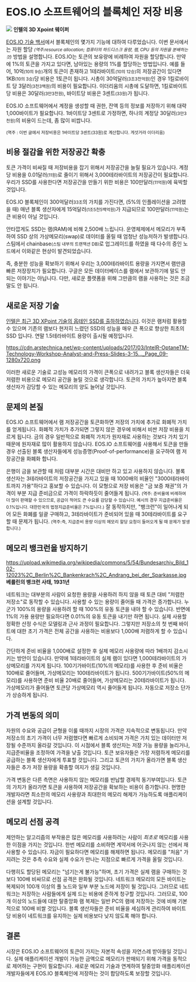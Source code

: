 # EOS.IO 소프트웨어의 블록체인 저장 비용

<div class="pull-right">

![](https://steemitimages.com/DQmdWbfNeufppkS3xEYeJE4FEeeBfRszyPtt4FjSzNjE5Yp/image.png)
<b>인텔의 3D Xpoint 웨이퍼</b>

</div>

[EOS.IO 기술 백서](https://github.com/EOSIO/Documentation/blob/master/ko-KR/TechnicalWhitePaper.md)에서 블록체인의 몇가지 기능에 대하여 다루었습니다. 이번 문서에서는 자원 할당 *<small>(역주:resource allocation; 컴퓨터의 하드디스크 용량, 램, CPU 등의 자원을 분배하는 것)</small>* 방법을 설명합니다. EOS.IO는 토큰의 보유량에 비례하여 자원을 할당합니다. 만약에 1%의 토큰을 가지고 있다면, 남아있는 용량의 1%를 할당하는 방법입니다. 예를 들어, 10억<small>(10의 9승)</small>개의 토큰이 존재하고 1테라바이트<small>(10의 12승)</small>의 저장공간이 있다면 1KB<small>(10의 3승)</small>당 비용은 1토큰이 됩니다. 시총이 30억달러<small>(3조3천억원)</small>인 경우 1킬로바이트 당 3달러<small>(3천3백원)</small>의 비용이 필요합니다. 이더리움의 시총에 도달하면, 1킬로바이트당 비용은 30달러<small>(3만3천원)</small>, 바이트당 비용은 3센트<small>(33원)</small>가 됩니다.

EOS.IO 소프트웨어에서 계정을 생성할 때 권한, 잔액 등의 정보를 저장하기 위해 대략 1,000바이트가 필요합니다. 1바이트당 3센트로 가정하면, 하나의 계정당 30달러<small>(3만3천원)</small>의 비용이 드는데, 좀 많이 비쌉니다.

<small>(역주 : 이번 글에서 저장비용은 1바이트당 3센트(33원)로 계산합니다. 게섯거라 이더리움)</small>

## 비용 절감을 위한 저장공간 확충

토큰 가격이 비싸질 때 저장비용을 잡기 위해서 저장공간을 늘릴 필요가 있습니다. 계정당 비용을 0.01달러<small>(11원)</small>로 줄이기 위해서 3,000테라바이트의 저장공간이 필요합니다. 우리가 SSD를 사용한다면 저장공간을 만들기 위한 비용은 100만달러<small>(11억원)</small>에 육박할 것입니다.

EOS.IO 블록체인이 300억달러<small>33조</small>의 가치를 가진다면, (5%의 인플레이션을 고려했을 때) 매년 블록 생산자에게 15억달러<small>(1조5천5백억원)</small>가 지급되므로 100만달러<small>(11억원)</small>는 큰 비용이 아닐 것입니다.

안타깝게도 SSD는 램(RAM)에 비해 2,500배 느립니다. 운영체제에서 메모리가 부족하여 SSD 상의 가상메모리(swap)로 데이터를 올릴 때 엄청난 성능저하가 발생합니다. 스팀에서 chainbase<small>(스팀 내부의 트랜잭션 DB)</small>로 업그레이드를 하였을 때 다수의 증인 노드에서 이와같은 현상이 발견되었습니다.

즉, 충분한 성능을 확보하기 위해서 우리는 3,000테라바이트 용량을 가지면서 램만큼 빠른 저장장치가 필요합니다. 구글은 모든 데이터베이스를 램에서 보관하기에 말도 안 되는 이야기는 아닙니다. 다만, 새로운 플랫폼을 위해 그만큼의 램을 사용하는 것은 조금 말도 안 됩니다.

## 새로운 저장 기술

[인텔은 최근 3D XPoint 기술의 옵테인 SSD를 출하하였습니다](https://arstechnica.com/information-technology/2017/03/intels-first-optane-ssd-375gb-that-you-can-also-use-as-ram/). 이것은 램처럼 활용할 수 있으며 기존의 램보다 현저히 느렸던 SSD의 성능을 매우 큰 폭으로 향상한 최초의 SSD 입니다. 연말 1.5테라바이트 용량이 출시될 예정입니다.

 https://cdn.arstechnica.net/wp-content/uploads/2017/03/IntelR-OptaneTM-Technology-Workshop-Analyst-and-Press-Slides-3-15..._Page_09-1280x720.png     

이러한 새로운 기술로 고성능 메모리의 가격이 큰폭으로 내려가고 블록 생산자들은 더욱 저렴한 비용으로 메모리 공간을 늘릴 것으로 생각합니다. 토큰의 가치가 높아지면 블록 생산자가 감당할 수 있는 메모리의 양도 늘어날 것입니다.

## 문제의 본질

EOS.IO 소프트웨어에서 램 저장공간을 토큰화하면 저장의 가치에 추가로 화폐적 가치를 얻게됩니다. 화폐적 가치가 추가되면 그렇지 않은 경우에 비해서 비싼 저장 비용을 치르게 됩니다. 금의 경우 일반적으로 화폐적 가치가 원자재로 사용하는 것보다 가치 있기 때문에 원자재로 많이 활용하지 않습니다. EOS.IO 소프트웨어를 사용해서 토큰을 만들 경우 선출된 블록 생산자들에게 성능증명(Proof-of-performance)을 요구하여 램 저장공간을 화폐화 합니다.

은행이 금을 보관할 때 처럼 대부분 시간은 대비만 하고 있고 사용하지 않습니다. 블록 생산자는 3테라바이트의 저장공간을 가지고 있을 때 1000배의 비율인 "3000테라바이트까지 가용"하다고 홍보할 수 있습니다. 이 모형으로 저장 비용은 "금 보증 채권"의 가격이 부분 지급 준비금으로 가격이 하락하듯이 줄어들게 됩니다. <small>(역주: 준비율에 비례하여 더 많이 판매할 수 있으므로, 공급이 적어도 큰 수요를 감당할 수 있습니다. 예시의 경우 지급준비율은 0.1%입니다. 대한민국의 법정지급준비율은 7%입니다.)</small> 잘 동작하지만, "뱅크런"이 일어나게 되어 모든 화폐를 일괄 구매하고, 3테라바이트가 준비되어 있을 때 30테라바이트를 요구할 때 문제가 됩니다. <small>(역주:즉, 지급준비 용량 이상의 메모리 할당 요청이 들어오게 될 때 문제가 발생합니다.)</small>

## 메모리 뱅크런을 방지하기

<div class="pull-right">

https://upload.wikimedia.org/wikipedia/commons/5/54/Bundesarchiv_Bild_102-12023%2C_Berlin%2C_Bankenkrach%2C_Andrang_bei_der_Sparkasse.jpg
<b>베를린의 뱅크런 사태, 1931년</b>

</div>

네트워크는 대부분의 사람이 요청한 용량을 사용하려 하지 않을 때 토큰 대비 "저렴한 저장소"로 동작할 수 있습니다. 사용할 수 있는 용량이 줄어들 때 가격은 증가합니다. 누군가 100%의 용량을 사용하려 할 때 100%의 유동 토큰을 내야 할 수 있습니다. 반면에 1%의 가용 용량만 필요하다면 0.01%의 유동 토큰을 내기만 하면 됩니다. 실제 사용할 정확한 산정 수식은 모델링과 근사 과정이 필요합니다. 그렇지만 저장소의 첫 번째 바이트에 대한 초기 가격은 전체 공간을 사용하는 비용보다 1,000배 저렴하게 할 수 있습니다.

간단하게 준비 비율을 1,000배로 설정한 후 실제 메모리 사용량에 따라 1배까지 감소시키는 방안이 있습니다. 만약에 1테라바이트의 실제 램이 있다면 1,000테라바이트의 가상메모리를 가지게 됩니다. 100기가바이트(10%의 메모리)를 사용한 후 준비 비율은 100배로 줄어들며, 가상메모리는 100테라바이트가 됩니다. 500기가바이트(50%의 메모리)를 사용하면 준비 비율 20배로 줄어들며, 가상메모리는 20테라바이트가 됩니다. 가상메모리가 줄어들면 토큰당 가상메모리 역시 줄어들게 됩니다. 자동으로 저장소 단가가 상승하게 됩니다.

## 가격 변동의 의미

자원의 수요와 공급이 균형을 이룰 때까지 시장의 가격은 지속적으로 변동됩니다. 만약 저장소의 초기 가격이 너무 저렴했다면 빠르게 소비되며 가격은 가치 있는 데이터만 저장될 수준까지 올라갈 것입니다. 이 시점에서 블록 생산자는 저장 가능 용량을 늘리거나, 지급준비율을 조정하여 가격을 낮출 것입니다. 토큰 보유자들은 가장 저렴하게 메모리를 공급하는 블록 생산자에게 투표할 것입니다. 그리고 토큰의 가치가 올라가면 블록 생산자들은 추가 저장 용량을 확충할 여지가 생길 것입니다.

가격 변동은 다른 측면은 사용하지 않는 메모리를 반납할 경제적 동기부여입니다. 토큰의 가치가 올라가면 토큰을 사용하여 저장공간을 확보하는 비용이 증가합니다. 현명한 개발자라면 최소한의 메모리 사용량과 최대한의 메모리 해제가 가능하도록 애플리케이션을 설계할 것입니다.

## 메모리 선점 공격

제안하는 알고리즘의 부작용은 많은 메모리를 사용하려는 사람이 *최초로* 메모리를 사용한 이점을 가지는 것입니다. 한번 메모리를 소비하면 계약서에 어긋나지 않는 선에서 재사용할 수 있습니다. 자금이 필요하다면 메모리를 해제하면 됩니다. 메모리를 "처음" 가지려는 것은 추측 수요와 실제 수요가 만나는 지점으로 빠르게 가격을 올릴 것입니다.


다행히도 할당된 메모리는 "넘기는게 불가능"하며, 초기 가격은 실제 램을 구매하는 것보다 100배 비싸므로 선점 공격은 완화될 것입니다. 네트워크 메모리의 모든 바이트는 복제되어 100개 이상의 풀 노드와 일부 부분 노드에 저장이 될 것입니다. 그러므로 네트워크는 저장하는 사람들에게 실제 드는 비용에 준하게 청구할 것입니다. 그러므로, 100개 이상의 노드들에 대한 탈중앙화 램 복제는 일반 PC의 램에 저장하는 것에 비해 기본적으로 100배 비쌀 것입니다. 블록 생산자들은 준비 비율을 세심하게 관리하여 바이트당 비용이 네트워크를 유지하는 실제 비용보다 낮지 않도록 해야 합니다.

## 결론

시장은 EOS.IO 소프트웨어의 토큰이 가지는 자본적 속성을 자연스레 받아들일 것입니다. 실제 애플리케이션 개발이 가능한 금액으로 메모리가 판매되기 위해 가격을 동적으로 제어하는 구현이 필요합니다. 새로운 메모리 기술과 연계하여 탈중앙화 애플리케이션 개발자들에게 EOS.IO 블록체인에 저장하는 것이 합당하도록 보장할 것입니다.